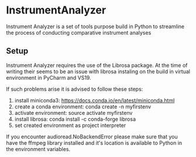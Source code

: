 # InstrumentAnalyzer
Instrument Analyzer is a set of tools purpose build in Python to streamline the process of conducting comparative instrument analyses

## Setup
Instrument Analyzer requires the use of the Librosa package. At the time of writing their seems to be an issue with librosa instaling on the build in virtual environment in PyCharm and VS19. 

If such problems arise it is advised to follow these steps:
1. install miniconda3: https://docs.conda.io/en/latest/miniconda.html
2. create a conda environment: conda create -n myfirstenv
3. activate environment: source activate myfirstenv
4. install librosa: conda install -c conda-forge librosa
5. set created environment as project interpreter

If you encounter audioread.NoBackendError please make sure that you have the ffmpeg library installed and it's location is available to Python in the environment variables. 
